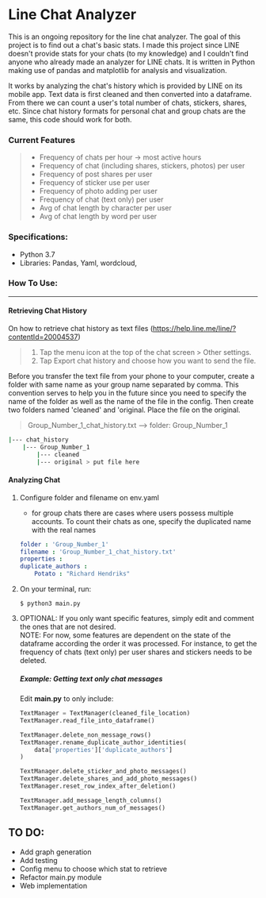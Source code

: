 # Line Chat Analyzer

This is an ongoing repository for the line chat analyzer. The goal of this project
is to find out a chat's basic stats. I made this project since LINE doesn't 
provide stats for your chats (to my knowledge) and I couldn't find anyone who 
already made an analyzer for LINE chats. It is written in Python making use of 
pandas and matplotlib for analysis and visualization. 

It works by analyzing the chat's history which is provided by LINE on its 
mobile app. Text data is first cleaned and then converted into a dataframe. From
there we can count a user's total number of chats, stickers, shares, etc. Since
chat history formats for personal chat and group chats are the same, this code
should work for both.

### Current Features
> - Frequency of chats per hour -> most active hours
> - Frequency of chat (including shares, stickers, photos) per user 
> - Frequency of post shares per user 
> - Frequency of sticker use per user
> - Frequency of photo adding per user
> - Frequency of chat (text only) per user
> - Avg of chat length by character per user 
> - Avg of chat length by word per user

### Specifications:
* Python 3.7
* Libraries: Pandas, Yaml, wordcloud,


### How To Use:

---

#### Retrieving Chat History
On how to retrieve chat history as text files
(https://help.line.me/line/?contentId=20004537)
> 1. Tap the menu icon at the top of the chat screen > Other settings.
> 2. Tap Export chat history and choose how you want to send the file.

Before you transfer the text file from your phone to your computer, create a
folder with same name as your group name separated by comma. This convention
serves to help you in the future since you need to specify the name of the
folder as well as the name of the file in the config. Then create two folders
named 'cleaned' and 'original. Place the file on the original.
> Group_Number_1_chat_history.txt --> folder: Group_Number_1
```bash
|--- chat_history
    |--- Group_Number_1
        |--- cleaned
        |--- original > put file here
```
#### Analyzing Chat
1. Configure folder and filename on env.yaml
    - for group chats there are cases where users possess multiple accounts. To
    count their chats as one, specify the duplicated name with the real names 
    
    ```yaml
    folder : 'Group_Number_1'
    filename : 'Group_Number_1_chat_history.txt'
    properties :
    duplicate_authors :
        Potato : "Richard Hendriks"
    ```
  
2. On your terminal, run:
    ```
    $ python3 main.py
    ```
  
3. OPTIONAL: If you only want specific features, simply edit and comment the ones
that are not desired. <br>NOTE: For now, some features are dependent on the state of
the dataframe according the order it was processed. For instance, to get the
frequency of chats (text only) per user shares and stickers needs
to be deleted. 

    ##### Example: Getting text only chat messages
    Edit **main.py** to only include:

    ```python
    TextManager = TextManager(cleaned_file_location)
    TextManager.read_file_into_dataframe()

    TextManager.delete_non_message_rows()
    TextManager.rename_duplicate_author_identities(
        data['properties']['duplicate_authors']
    )

    TextManager.delete_sticker_and_photo_messages()
    TextManager.delete_shares_and_add_photo_messages()
    TextManager.reset_row_index_after_deletion()

    TextManager.add_message_length_columns()
    TextManager.get_authors_num_of_messages()
    ```
  

## TO DO:
* Add graph generation
* Add testing 
* Config menu to choose which stat to retrieve
* Refactor main.py module
* Web implementation